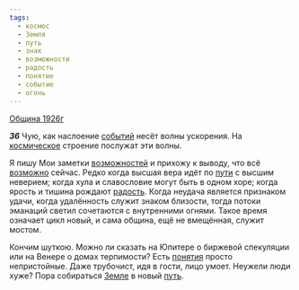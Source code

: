 ```yaml
---
tags:
  - космос
  - Земля
  - путь
  - знак
  - возможности
  - радость
  - понятие
  - событие
  - огонь
---
```


[Община 1926г](/agni/1926)

___36___
Чую, как наслоение [событий](/tag/#событие) несёт волны ускорения. На [космическое](/tag/#космос) строение послужат эти волны.   

Я пишу Мои заметки [возможностей](/tag/#возможности) и прихожу к выводу, что всё [возможно](/tag/#возможности) сейчас. Редко когда высшая вера идёт по [пути](/tag/#[путь](/tag/#путь)) с высшим неверием; когда хула и славословие могут быть в одном хоре; когда ярость и тишина рождают [радость](/tag/#радость). Когда неудача является признаком удачи, когда удалённость служит знаком близости, тогда потоки эманаций светил сочетаются с внутренними огнями. Такое время означает цикл новый, и сама община, ещё не вмещённая, служит мостом.   

Кончим шуткою. Можно ли сказать на Юпитере о биржевой спекуляции или на Венере о домах терпимости? Есть [понятия](/tag/#понятие) просто непристойные. Даже трубочист, идя в гости, лицо умоет. Неужели люди хуже? Пора собираться [Земле](/tag/#Земля) в новый [путь](/tag/#путь).   

